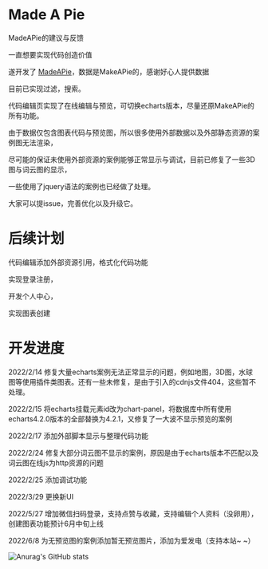# Made A Pie
MadeAPie的建议与反馈

一直想要实现代码创造价值

遂开发了 [MadeAPie](https://madeapie.com)，数据是MakeAPie的，感谢好心人提供数据

目前已实现过滤，搜索。

代码编辑页实现了在线编辑与预览，可切换echarts版本，尽量还原MakeAPie的所有功能。

由于数据仅包含图表代码与预览图，所以很多使用外部数据以及外部静态资源的案例图无法渲染，

尽可能的保证未使用外部资源的案例能够正常显示与调试，目前已修复了一些3D图与词云图的显示，

一些使用了jquery语法的案例也已经做了处理。

大家可以提issue，完善优化以及升级它。


# 后续计划
代码编辑添加外部资源引用，格式化代码功能

实现登录注册，

开发个人中心，

实现图表创建

# 开发进度
2022/2/14  修复大量echarts案例无法正常显示的问题，例如地图，3D图，水球图等使用插件类图表。还有一些未修复，是由于引入的cdnjs文件404，这些暂不处理。

2022/2/15  将echarts挂载元素id改为chart-panel，将数据库中所有使用echarts4.2.0版本的全部替换为4.2.1，又修复了一大波不显示预览的案例

2022/2/17  添加外部脚本显示与整理代码功能

2022/2/24  修复大部分词云图不显示的案例，原因是由于echarts版本不匹配以及词云图在线js为http资源的问题

2022/2/25  添加调试功能

2022/3/29  更换新UI

2022/5/27  增加微信扫码登录，支持点赞与收藏，支持编辑个人资料（没卵用），创建图表功能预计6月中旬上线

2022/6/8   为无预览图的案例添加暂无预览图片，添加为爱发电（支持本站~ ~）

![Anurag's GitHub stats](https://github-readme-stats.vercel.app/api?username=1765659645&show_icons=true&theme=radical)
